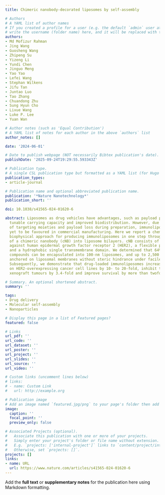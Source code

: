 ```yaml
---
title: Chimeric nanobody-decorated liposomes by self-assembly

# Authors
# A YAML list of author names
# If you created a profile for a user (e.g. the default `admin` user at `content/authors/admin/`), 
# write the username (folder name) here, and it will be replaced with their full name and linked to their profile.
authors:
- Md Mofizur Rahman
- Jing Wang
- Guosheng Wang
- Zhipeng Su
- Yizeng Li
- Yundi Chen
- Jinguo Meng
- Yao Yao
- Lefei Wang
- Stephan Wilkens
- Jifu Tan
- Juntao Luo
- Tao Zhang
- Chuandong Zhu
- Sung Hyun Cho
- Lixue Wang
- Luke P. Lee
- Yuan Wan

# Author notes (such as 'Equal Contribution')
# A YAML list of notes for each author in the above `authors` list
author_notes: []

date: '2024-06-01'

# Date to publish webpage (NOT necessarily Bibtex publication's date).
publishDate: '2025-09-24T19:29:55.593343Z'

# Publication type.
# A single CSL publication type but formatted as a YAML list (for Hugo requirements).
publication_types:
- article-journal

# Publication name and optional abbreviated publication name.
publication: '*Nature Nanotechnology*'
publication_short: ''

doi: 10.1038/s41565-024-01620-6

abstract: Liposomes as drug vehicles have advantages, such as payload protection,
  tunable carrying capacity and improved biodistribution. However, due to the dysfunction
  of targeting moieties and payload loss during preparation, immunoliposomes have
  yet to be favoured in commercial manufacturing. Here we report a chemical modification-free
  biophysical approach for producing immunoliposomes in one step through the self-assembly
  of a chimeric nanobody (cNB) into liposome bilayers. cNB consists of a nanobody
  against human epidermal growth factor receptor 2 (HER2), a flexible peptide linker
  and a hydrophobic single transmembrane domain. We determined that 64% of therapeutic
  compounds can be encapsulated into 100-nm liposomes, and up to 2,500 cNBs can be
  anchored on liposomal membranes without steric hindrance under facile conditions.
  Subsequently, we demonstrate that drug-loaded immunoliposomes increase cytotoxicity
  on HER2-overexpressing cancer cell lines by 10- to 20-fold, inhibit the growth of
  xenograft tumours by 3.4-fold and improve survival by more than twofold.

# Summary. An optional shortened abstract.
summary: ''

tags:
- Drug delivery
- Molecular self-assembly
- Nanoparticles

# Display this page in a list of Featured pages?
featured: false

# Links
url_pdf: ''
url_code: ''
url_dataset: ''
url_poster: ''
url_project: ''
url_slides: ''
url_source: ''
url_video: ''

# Custom links (uncomment lines below)
# links:
# - name: Custom Link
#   url: http://example.org

# Publication image
# Add an image named `featured.jpg/png` to your page's folder then add a caption below.
image:
  caption: ''
  focal_point: ''
  preview_only: false

# Associated Projects (optional).
#   Associate this publication with one or more of your projects.
#   Simply enter your project's folder or file name without extension.
#   E.g. `projects: ['internal-project']` links to `content/project/internal-project/index.md`.
#   Otherwise, set `projects: []`.
projects: []
links:
- name: URL
  url: https://www.nature.com/articles/s41565-024-01620-6
---
```


Add the **full text** or **supplementary notes** for the publication here using Markdown formatting.
